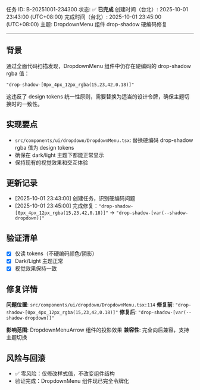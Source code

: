 任务 ID: B-20251001-234300
状态: ✅ **已完成**
创建时间（台北）: 2025-10-01 23:43:00 (UTC+08:00)
完成时间（台北）: 2025-10-01 23:45:00 (UTC+08:00)
主题: DropdownMenu 组件 drop-shadow 硬编码修复

---

## 背景

通过全面代码扫描发现，DropdownMenu 组件中仍存在硬编码的 drop-shadow rgba 值：
```tsx
"drop-shadow-[0px_4px_12px_rgba(15,23,42,0.18)]"
```

这违反了 design tokens 统一性原则，需要替换为适当的设计令牌，确保主题切换时的一致性。

## 实现要点

- `src/components/ui/dropdown/DropdownMenu.tsx`: 替换硬编码 drop-shadow rgba 值为 design tokens
- 确保在 dark/light 主题下都能正常显示
- 保持现有的视觉效果和交互体验

## 更新记录

- [2025-10-01 23:43:00] 创建任务，识别硬编码问题
- [2025-10-01 23:45:00] 完成修复：`"drop-shadow-[0px_4px_12px_rgba(15,23,42,0.18)]"` → `"drop-shadow-[var(--shadow-dropdown)]"`

## 验证清单

- [x] 仅读 tokens（不硬编码颜色/阴影）
- [x] Dark/Light 主题正常
- [x] 视觉效果保持一致

## 修复详情

**问题位置**: `src/components/ui/dropdown/DropdownMenu.tsx:114`
**修复前**: `"drop-shadow-[0px_4px_12px_rgba(15,23,42,0.18)]"`
**修复后**: `"drop-shadow-[var(--shadow-dropdown)]"`

**影响范围**: DropdownMenuArrow 组件的投影效果
**兼容性**: 完全向后兼容，支持主题切换

## 风险与回滚

- ✅ 零风险：仅修改样式值，不改变组件结构
- 验证完成：DropdownMenu 组件现已完全令牌化